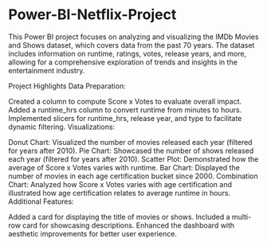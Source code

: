 # Power-BI-Netflix-Project
This Power BI project focuses on analyzing and visualizing the IMDb Movies and Shows dataset, which covers data from the past 70 years. The dataset includes information on runtime, ratings, votes, release years, and more, allowing for a comprehensive exploration of trends and insights in the entertainment industry.

Project Highlights Data Preparation:

Created a column to compute Score x Votes to evaluate overall impact. Added a runtime_hrs column to convert runtime from minutes to hours. Implemented slicers for runtime_hrs, release year, and type to facilitate dynamic filtering. Visualizations:

Donut Chart: Visualized the number of movies released each year (filtered for years after 2010). Pie Chart: Showcased the number of shows released each year (filtered for years after 2010). Scatter Plot: Demonstrated how the average of Score x Votes varies with runtime. Bar Chart: Displayed the number of movies in each age certification bucket since 2000. Combination Chart: Analyzed how Score x Votes varies with age certification and illustrated how age certification relates to average runtime in hours. Additional Features:

Added a card for displaying the title of movies or shows. Included a multi-row card for showcasing descriptions. Enhanced the dashboard with aesthetic improvements for better user experience.

